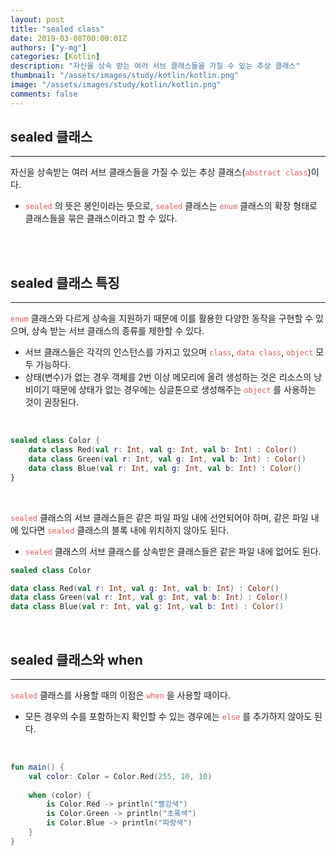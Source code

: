 ```yaml
---
layout: post
title: "sealed class"
date: 2019-03-08T00:00:01Z
authors: ["y-mg"]
categories: [Kotlin]
description: "자신을 상속 받는 여러 서브 클래스들을 가질 수 있는 추상 클래스"
thumbnail: "/assets/images/study/kotlin/kotlin.png"
image: "/assets/images/study/kotlin/kotlin.png"
comments: false
---
```


## sealed 클래스
***
자신을 상속받는 여러 서브 클래스들을 가질 수 있는 추상 클래스(<code style="color: #eb5657;">abstract class</code>)이다.
- <code style="color: #eb5657;">sealed</code> 의 뜻은 봉인이라는 뜻으로, <code style="color: #eb5657;">sealed</code> 클래스는 <code style="color: #eb5657;">enum</code> 클래스의 확장 형태로 클래스들을 묶은 클래스이라고 할 수 있다. 
<br>
<br>



## sealed 클래스 특징
***
<code style="color: #eb5657;">enum</code> 클래스와 다르게 상속을 지원하기 때문에 이를 활용한 다양한 동작을 구현할 수 있으며, 상속 받는 서브 클래스의 종류를 제한할 수 있다.
- 서브 클래스들은 각각의 인스턴스를 가지고 있으며 <code style="color: #eb5657;">class</code>, <code style="color: #eb5657;">data class</code>, <code style="color: #eb5657;">object</code> 모두 가능하다.
- 상태(변수)가 없는 경우 객체를 2번 이상 메모리에 올려 생성하는 것은 리소스의 낭비이기 때문에 상태가 없는 경우에는 싱글톤으로 생성해주는 <code style="color: #eb5657;">object</code> 를 사용하는 것이 권장된다.
<br/>

```kotlin
sealed class Color {
    data class Red(val r: Int, val g: Int, val b: Int) : Color()
    data class Green(val r: Int, val g: Int, val b: Int) : Color()
    data class Blue(val r: Int, val g: Int, val b: Int) : Color()
}
```
<br/>

<code style="color: #eb5657;">sealed</code> 클래스의 서브 클래스들은 같은 파일 파일 내에 선언되어야 하며, 같은 파일 내에 있다면 <code style="color: #eb5657;">sealed</code> 클래스의 블록 내에 위치하지 않아도 된다.
- <code style="color: #eb5657;">sealed</code> 클래스의 서브 클래스를 상속받은 클래스들은 같은 파일 내에 없어도 된다.

``` kotlin
sealed class Color

data class Red(val r: Int, val g: Int, val b: Int) : Color()
data class Green(val r: Int, val g: Int, val b: Int) : Color()
data class Blue(val r: Int, val g: Int, val b: Int) : Color()
```
<br/>


## sealed 클래스와 when
***
<code style="color: #eb5657;">sealed</code> 클래스를 사용할 때의 이점은 <code style="color: #eb5657;">when</code> 을 사용할 때이다.
- 모든 경우의 수를 포함하는지 확인할 수 있는 경우에는 <code style="color: #eb5657;">else</code> 를 추가하지 않아도 된다.
<br/>

```kotlin
fun main() {
    val color: Color = Color.Red(255, 10, 10)
    
    when (color) {
        is Color.Red -> println("빨강색")
        is Color.Green -> println("초록색")
        is Color.Blue -> println("파랑색")
    }
}
```